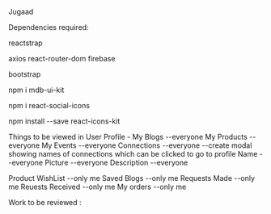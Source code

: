 Jugaad


Dependencies required:


reactstrap

axios react-router-dom firebase

bootstrap


npm i mdb-ui-kit

npm i react-social-icons

npm install --save react-icons-kit


Things to be viewed in User Profile -
My Blogs       --everyone
My Products    --everyone
My Events      --everyone
Connections    --everyone    --create modal showing names of connections which can be clicked to go to profile
Name           --everyone
Picture        --everyone
Description    --everyone

Product WishList  --only me
Saved Blogs       --only me
Requests Made     --only me
Reuests Received  --only me
My orders         --only me



Work to be reviewed :



